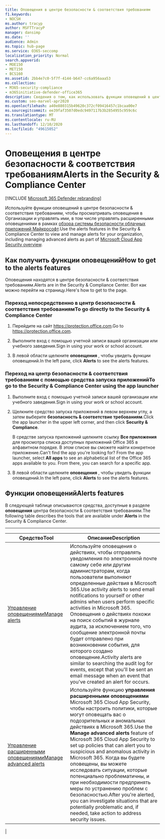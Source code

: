 ```yaml
---
title: Оповещения в центре безопасности & соответствия требованиям
f1.keywords:
- NOCSH
ms.author: tracyp
author: MSFTTracyP
manager: dansimp
ms.date: ''
audience: Admin
ms.topic: hub-page
ms.service: O365-seccomp
localization_priority: Normal
search.appverid:
- MOE150
- MET150
- BCS160
ms.assetid: 2bb4e7c0-5f7f-4144-b647-cc6a956aaa53
ms.collection:
- M365-security-compliance
- m365initiative-defender-office365
description: Сведения о том, как использовать функции оповещений в центре безопасности & соответствия требованиям Office 365 для просмотра оповещений и управления ими, в том числе для управления расширенными оповещениями.
ms.custom: seo-marvel-apr2020
ms.openlocfilehash: a40e880315b49620c372cf09416457c1bcaa00e7
ms.sourcegitcommit: ee39faf3507d0edc9497117b3b2854955c959c6c
ms.translationtype: MT
ms.contentlocale: ru-RU
ms.lasthandoff: 12/10/2020
ms.locfileid: "49615052"
---
```

# <a name="alerts-in-the-security--compliance-center"></a><span data-ttu-id="86a27-103">Оповещения в центре безопасности & соответствия требованиям</span><span class="sxs-lookup"><span data-stu-id="86a27-103">Alerts in the Security & Compliance Center</span></span>

[!INCLUDE [Microsoft 365 Defender rebranding](../includes/microsoft-defender-for-office.md)]


<span data-ttu-id="86a27-104">Используйте функции оповещений в центре безопасности & соответствия требованиям, чтобы просматривать оповещения в Организации и управлять ими, в том числе управлять расширенными оповещениями в рамках [обзора системы безопасности облачных приложений Майкрософт](https://docs.microsoft.com/cloud-app-security/what-is-cloud-app-security).</span><span class="sxs-lookup"><span data-stu-id="86a27-104">Use the alerts features in the Security & Compliance Center to view and manage alerts for your organization, including managing advanced alerts as part of [Microsoft Cloud App Security overview](https://docs.microsoft.com/cloud-app-security/what-is-cloud-app-security).</span></span>

## <a name="how-to-get-to-the-alerts-features"></a><span data-ttu-id="86a27-105">Как получить функции оповещений</span><span class="sxs-lookup"><span data-stu-id="86a27-105">How to get to the alerts features</span></span>

<span data-ttu-id="86a27-106">Оповещения находятся в центре безопасности & соответствия требованиям.</span><span class="sxs-lookup"><span data-stu-id="86a27-106">Alerts are in the Security & Compliance Center.</span></span> <span data-ttu-id="86a27-107">Вот как можно перейти на страницу.</span><span class="sxs-lookup"><span data-stu-id="86a27-107">Here's how to get to the page.</span></span>

### <a name="to-go-directly-to-the-security--compliance-center"></a><span data-ttu-id="86a27-108">Переход непосредственно в центр безопасности & соответствия требованиям</span><span class="sxs-lookup"><span data-stu-id="86a27-108">To go directly to the Security & Compliance Center</span></span>

1. <span data-ttu-id="86a27-109">Перейдите на сайт <https://protection.office.com>.</span><span class="sxs-lookup"><span data-stu-id="86a27-109">Go to <https://protection.office.com>.</span></span>

2. <span data-ttu-id="86a27-110">Выполните вход с помощью учетной записи вашей организации или учебного заведения.</span><span class="sxs-lookup"><span data-stu-id="86a27-110">Sign in using your work or school account.</span></span>

3. <span data-ttu-id="86a27-111">В левой области щелкните **оповещения** , чтобы увидеть функции оповещений.</span><span class="sxs-lookup"><span data-stu-id="86a27-111">In the left pane, click **Alerts** to see the alerts features.</span></span>

### <a name="to-go-to-the-security--compliance-center-using-the-app-launcher"></a><span data-ttu-id="86a27-112">Переход на центр безопасности & соответствия требованиям с помощью средства запуска приложений</span><span class="sxs-lookup"><span data-stu-id="86a27-112">To go to the Security & Compliance Center using the app launcher</span></span>

1. <span data-ttu-id="86a27-113">Выполните вход с помощью учетной записи вашей организации или учебного заведения.</span><span class="sxs-lookup"><span data-stu-id="86a27-113">Sign in using your work or school account.</span></span>

2. <span data-ttu-id="86a27-114">Щелкните средство запуска приложений в левом верхнем углу, а затем выберите **безопасность & соответствие требованиям**.</span><span class="sxs-lookup"><span data-stu-id="86a27-114">Click the app launcher in the upper left corner, and then click **Security & Compliance**.</span></span>

   <span data-ttu-id="86a27-p102">В средстве запуска приложений щелкните ссылку **Все приложения** для просмотра списка доступных приложений Office 365 в алфавитном порядке. В этом списке вы сможете найти конкретное приложение.</span><span class="sxs-lookup"><span data-stu-id="86a27-p102">Can't find the app you're looking for? From the app launcher, select **All apps** to see an alphabetical list of the Office 365 apps available to you. From there, you can search for a specific app.</span></span>

3. <span data-ttu-id="86a27-118">В левой области щелкните **оповещения** , чтобы увидеть функции оповещений.</span><span class="sxs-lookup"><span data-stu-id="86a27-118">In the left pane, click **Alerts** to see the alerts features.</span></span>

## <a name="alerts-features"></a><span data-ttu-id="86a27-119">Функции оповещений</span><span class="sxs-lookup"><span data-stu-id="86a27-119">Alerts features</span></span>

<span data-ttu-id="86a27-120">В следующей таблице описываются средства, доступные в разделе **оповещения** центра безопасности & соответствия требованиям.</span><span class="sxs-lookup"><span data-stu-id="86a27-120">The following table describes the tools that are available under **Alerts** in the Security & Compliance Center.</span></span>

****

|<span data-ttu-id="86a27-121">Средство</span><span class="sxs-lookup"><span data-stu-id="86a27-121">Tool</span></span>|<span data-ttu-id="86a27-122">Описание</span><span class="sxs-lookup"><span data-stu-id="86a27-122">Description</span></span>|
|---|---|
|[<span data-ttu-id="86a27-123">Управление оповещениями</span><span class="sxs-lookup"><span data-stu-id="86a27-123">Manage alerts</span></span>](../../compliance/create-activity-alerts.md)|<span data-ttu-id="86a27-124">Используйте оповещения о действиях, чтобы отправлять уведомления по электронной почте самому себе или другим администраторам, когда пользователи выполняют определенные действия в Microsoft 365.</span><span class="sxs-lookup"><span data-stu-id="86a27-124">Use activity alerts to send email notifications to yourself or other admins when users perform specific activities in Microsoft 365.</span></span> <span data-ttu-id="86a27-125">Оповещения о действиях похожи на поиск событий в журнале аудита, за исключением того, что сообщение электронной почты будет отправлено при возникновении события, для которого создано оповещение.</span><span class="sxs-lookup"><span data-stu-id="86a27-125">Activity alerts are similar to searching the audit log for events, except that you'll be sent an email message when an event that you've created an alert for occurs.</span></span>|
|[<span data-ttu-id="86a27-126">Управление расширенными оповещениями</span><span class="sxs-lookup"><span data-stu-id="86a27-126">Manage advanced alerts</span></span>](https://docs.microsoft.com/cloud-app-security/what-is-cloud-app-security)|<span data-ttu-id="86a27-127">Используйте функцию **управления расширенными оповещениями** Microsoft 365 Cloud App Security, чтобы настроить политики, которые могут оповещать вас о подозрительных и аномальных действиях в Microsoft 365.</span><span class="sxs-lookup"><span data-stu-id="86a27-127">Use the **Manage advanced alerts** feature of Microsoft 365 Cloud App Security to set up policies that can alert you to suspicious and anomalous activity in Microsoft 365.</span></span> <span data-ttu-id="86a27-128">Когда вы будете оповещены, вы можете исследовать ситуации, которые потенциально проблематичны, и при необходимости предпринять меры по устранению проблем с безопасностью.</span><span class="sxs-lookup"><span data-stu-id="86a27-128">After you're alerted, you can investigate situations that are potentially problematic and, if needed, take action to address security issues.</span></span>|
|
